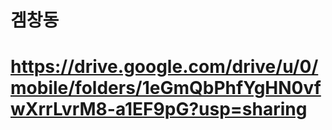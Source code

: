 # 겜창동
# https://drive.google.com/drive/u/0/mobile/folders/1eGmQbPhfYgHN0vfwXrrLvrM8-a1EF9pG?usp=sharing
#
#
#
